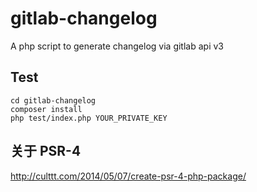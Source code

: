 gitlab-changelog
================

A php script to generate changelog via gitlab api v3

## Test

```
cd gitlab-changelog
composer install
php test/index.php YOUR_PRIVATE_KEY
```

## 关于 PSR-4

http://culttt.com/2014/05/07/create-psr-4-php-package/
